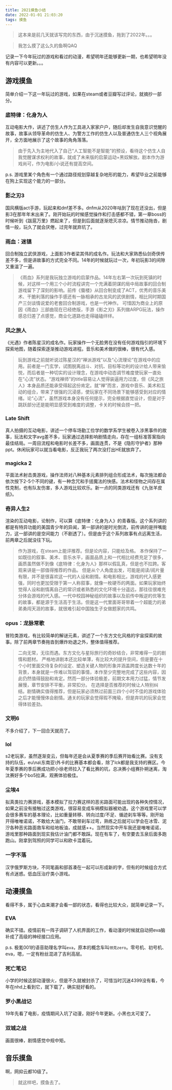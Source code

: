 ```yaml
---
title: 2021摸鱼小结
date: 2022-01-01 21:03:20
tags: 摸鱼
---
```


> 这本来是前几天就该写完的东西，由于沉迷摸鱼，拖到了2022年。。。

> 我怎么摸了这么久的鱼啊QAQ

记录一下今年玩过的游戏和看过的动漫，希望明年还能够更新一期，也希望明年没有内容可以更新。。。

## 游戏摸鱼

简单介绍一下这一年玩过的游戏，如果在steam或者豆瓣写过评论，就摘抄一部分。

### 底特律：化身为人

互动电影大作，讲述了仿生人作为工具进入家家户户，随后却发生自我意识觉醒的故事，故事从领导革命的仿生人、为警方工作的仿生人以及普通仿生人三个视角展开，全方面地展示了这个故事的角角落落。

> 由于先入为主地代入了自己“人工智能不是智能”的预设，看待这个仿生人自我觉醒谋求权利的故事，就成了未来版的启蒙运动+黑奴解放。剧本作为游戏尚可，作为电影/小说还有提高空间。

p.s. 游戏里某个角色有一个通过路径规划穿越复杂地形的能力，希望毕业之前能够在狗上实现这个能力的一部分。

### 影之刃3

国风横版act手游，玩起来和dnf差不多。dnfm从2020年咕到了现在还没出，但是影3在那年年末出来了。刚开始玩的时候感觉操作和打击感都不错，第一章boss的时候听到《跋扈万里》燃起来了，但是到后面就逐渐熄灭凉凉。情节推动拖沓，剧情一般，玩久了就会厌倦，过完年就弃坑了。

### 雨血：迷镇

回合制独立武侠游戏，上面影3作者梁其伟的成名作。玩法和大家熟悉仙剑奇侠传差不多，但是讲故事的方式完全不同。14年的时候就玩过一次，年初玩影3的间隙又重温了一遍。

>《雨血》系列是我玩独立游戏的启蒙作品。14年左右第一次玩到死镇的时候，对这样一个用三个小时流程讲完一个充满着阴谋的局中局故事的回合制游戏留下了深刻的影响。前传《蜃楼》从回合制变成了ACT，优秀的音乐美术、干脆利落的操作手感还有一脉相承的古龙风的武侠剧情，相比同时期国产三剑谈情说爱的老套回合制游戏，也是一代神作。 可惜因为商业上的原因《雨血》三部曲现在已经绝版，手游《影之刃》系列做ARPG玩法，操作感总归差了点感觉，商业化道路也走得磕磕绊绊。

### 风之旅人

《光遇》作者陈星汉的成名作。玩家操作一个无脸男在没有任何游戏指引的环境下探索地图，随着探索逐渐推动游戏进程。音乐和美术做的很棒，很有代入感。

> 玩到游戏之前就听说过陈星汉的“禅派游戏”以及“心流理论”在游戏中的应用。前者是一门玄学，试图脱离战斗、对抗、目标等功利的设计给人带来愉悦，而后者是一种切实的设计理念，在游戏中动态调节难度使玩家一直处在“心流”状态。“游戏禅师”的title容易让人觉得装逼用力过度，但《风之旅人》本身品质还能承受得起这份肯定。就“禅”而言，游戏中音乐、美术和互动的组合，带来了很强的沉浸感，使玩家在不同场景下能够感受到对应的情绪。论“心流”，虽然游戏本身没有任何提示，完全根据直觉设计，但是对于跳跃部分还是能明显感受到难度的调整，卡关的时候会捞一把。

### Late Shift

真人拍摄的互动电影，讲述一个停车场勤工俭学的数学系学生被卷入涉黑事件的故事，玩法和文字avg差不多，玩家通过选择影响剧情走向，存在一组标准答案指向最佳结局。一周目流程和电影时长差不多，画面连贯，不是《隐形守护者》那种ppt。休闲玩家可以就当看电影，反正我玩了两次没打出HE就放弃了。

### magicka 2

平面法术射击类游戏，操作法师对八种基本元素排列组合形成法术，每次施法都会依次按下2-5个不同的键，有一种念咒和手搓魔法的快感。法术和怪物之间存在属性克制，也有队友伤害，多人游戏比较欢乐。新一点的同类游戏还有《九张羊皮纸》。

### 奇异人生2
渲染的互动电影，论制作，可以算《底特律：化身为人》的青春版。这个系列讲的都是有特异功能的美国青少年的异闻，第一部讲的是时光倒流，前传讲的是拌嘴能力，这一部讲的是空间能力（不剧透了）。但是由于这个系列故事有点远离生活，前两章之后就没往下玩。

> 作为游戏，在steam上能评推荐。但是论内容，只能给及格。 本作保持了一如既往的叙事、美术、音乐水平，画面品质上和一代相比经费充足了很多，画质虽然做不到像《底特律：化身为人》那样以假乱真，但是也不拉跨。客观来讲是一部值得推荐的作品。 但是从个人角度出发，可能是阅读/阅片量有限，并不是很喜欢这一代的人设和剧情。和电影相比，游戏的代入感更强，同时也更加受限于第一人称叙事，就像一枚硬币的两面。如果玩家始终觉得人设和剧情离自己的常识或者熟悉的文化环境十分遥远，那往往很难充分体会游戏的代入感。一代中校园神秘组织的故事以及前传中叛逆的优等生的故事，都是源于生活高于生活。但是这一代里面哥哥带着一个超能力的弟弟勇闯天涯的故事，就很难引起中国独生子女做题家的共鸣。

### opus：龙脉常歌

冒险类游戏，有比较简单的解谜元素，讲述了一个东方文化风格的宇宙探索的故事。除了前两章节奏拖沓到爆炸劝退之外，整体值得推荐。

>  二向无常，无往而遇。东方文化与星际旅行的奇妙结合，非常难得一见的剧情和题材。 严格地讲剧本还比较单薄，有比较大的提升空间，但是要在十个小时里面交待复杂的设定、塑造关键人物的形象并涵盖跨度长达数十年的背景，本身就是一件难以驾驭的事情，本作至少完整地完成了这些内容，因此仍然值得鼓励和肯定。然而一部分体验极差，前期文本用力过猛，情节发展慢，章节安排不平衡，非常扣分。 在选择是否推荐的时候让人特别纠结。剧情确实值得推荐，但是玩家必须熬过前面三四个小时不佳的游戏体验之后才能慢慢体会剧情。通关的玩家会觉得瑕不掩瑜，但是弃坑的玩家会觉得体验差劲。

### 文明6

不多介绍了，下一回合天就亮了。

### lol

s2老玩家，虽然逐渐变云，但每年还是会从夏季赛的季后赛开始看比赛。没有支持的队伍，eu\na\东南亚\外卡的比赛基本都会看，除了lck都是我支持的赛区。今年夏季赛的季后赛成功把小徐老师拉入了看比赛的坑，总决赛小组赛扑朔迷离，淘汰赛好多个bo5拉满，观赛体验极佳。

### 尘埃4

拟真类拉力赛游戏，基本模拟了拉力赛这样的恶劣路面可能出现的各种失控情况，如果之前没有接触过这类游戏，很容易变成车祸模拟器被劝退。这个游戏里可以学会很多赛车的基本理论，比如重量转移、转向过度/不足、循迹刹车等等。刚开始开得唯唯诺诺，不敢给大油门，不敢带刹车过弯，熟练之后就可以学会在冰雪、泥泞各种恶劣路面救车和给地板油，成就感++。当然现实中开车我还是唯唯诺诺，游戏里那种路面到现实我估计油门都不敢踩。现在有车了，有空要去玉泉后面多跑跑山。刚拿到驾照的同学可以和欧卡混着玩。

### 一字不落

汉字俄罗斯方块，不同笔画和部首凑在一起可以形成新的字，但有的时候组合方式有点迷惑。低血压治疗类小游戏。

## 动漫摸鱼

看得不多，属于心血来潮才会看一部的状态，看得也比较大众，就简单记录一下。

### EVA

确实不错。疫情前有一阵子调研了人机界面的工作，看动漫的时候就自动把eva脑补成了高级的神经接口应用。

p.s. 极氪001的语音助理名字叫`eva`，原本的概念车叫`领克zero`。零号机、初号机、eva，嗯，一定有粉丝混进了吉利高层。

### 死亡笔记

小学的时候这部动漫很火，但是不久就被封杀了，可惜当时沉迷4399没有看，今年在nhd上看到它，就下载了，确实挺好看的。

### 罗小黑战记

19年先看了电影，疫情期间入坑了动漫，刚好今年更新。小黑也太可爱了。

### 双城之战

画面很棒，剧情感觉中规中矩。

## 音乐摸鱼

啊，网抑云都10级了。

> 就这样吧，摸鱼去了。